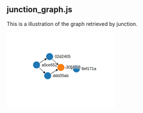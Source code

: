 ## junction_graph.js

This is a illustration of the graph retrieved by junction.

![](https://github.com/bionode/GSoC17/blob/master/Experimental_code/Experimental_Pipelines/junction_graph/junction_graph.png "junction graph")
